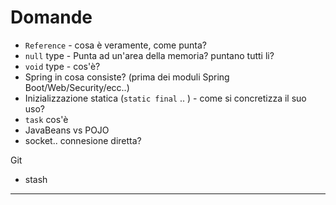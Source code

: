 # Domande

- `Reference` - cosa è veramente, come punta?
- `null` type - Punta ad un'area della memoria? puntano tutti li?  
- `void` type - cos'è?
- Spring in cosa consiste? (prima dei moduli Spring Boot/Web/Security/ecc..)
- Inizializzazione statica (`static final` .. ) - come si concretizza il suo uso?
- `task` cos'è
- JavaBeans vs POJO
- socket.. connesione diretta?

Git
- stash 

---
